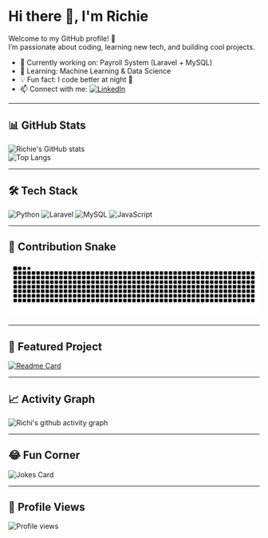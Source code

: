 # Hi there 👋, I'm Richie  

Welcome to my GitHub profile! 🚀  
I’m passionate about coding, learning new tech, and building cool projects.  

- 🔭 Currently working on: Payroll System (Laravel + MySQL)  
- 🌱 Learning: Machine Learning & Data Science  
- 💡 Fun fact: I code better at night 🌙  
- 📫 Connect with me: [![LinkedIn](https://img.shields.io/badge/LinkedIn-blue?logo=linkedin&logoColor=white)](https://www.linkedin.com)  

---

## 📊 GitHub Stats
![Richie's GitHub stats](https://github-readme-stats.vercel.app/api?username=Richi1000&show_icons=true&theme=radical)  
![Top Langs](https://github-readme-stats.vercel.app/api/top-langs/?username=Richi1000&layout=compact&theme=radical)  

---

## 🛠️ Tech Stack
![Python](https://img.shields.io/badge/Python-3776AB?logo=python&logoColor=white)
![Laravel](https://img.shields.io/badge/Laravel-FF2D20?logo=laravel&logoColor=white)
![MySQL](https://img.shields.io/badge/MySQL-005C84?logo=mysql&logoColor=white)
![JavaScript](https://img.shields.io/badge/JavaScript-F7DF1E?logo=javascript&logoColor=black)

---

## 🐍 Contribution Snake
![Snake animation](https://github.com/Richi1000/Richi1000/blob/output/snake.svg) 

---

## 🚀 Featured Project
[![Readme Card](https://github-readme-stats.vercel.app/api/pin/?username=Richi1000&repo=NamaRepo&theme=radical)](https://github.com/Richi1000/Perusahaan)  

---

## 📈 Activity Graph
![Richi's github activity graph](https://github-readme-activity-graph.vercel.app/graph?username=Richi1000&theme=tokyo-night)  

---

## 😂 Fun Corner
![Jokes Card](https://readme-jokes.vercel.app/api)  

---

## 👀 Profile Views
![Profile views](https://komarev.com/ghpvc/?username=Richi1000&color=blueviolet)  


